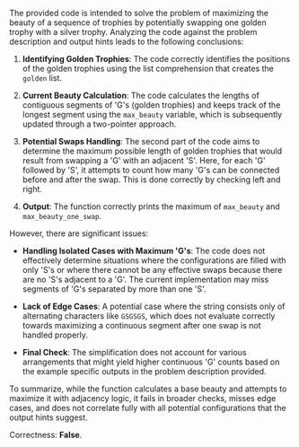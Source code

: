 The provided code is intended to solve the problem of maximizing the beauty of a sequence of trophies by potentially swapping one golden trophy with a silver trophy. Analyzing the code against the problem description and output hints leads to the following conclusions:

1. **Identifying Golden Trophies**: The code correctly identifies the positions of the golden trophies using the list comprehension that creates the `golden` list.

2. **Current Beauty Calculation**: The code calculates the lengths of contiguous segments of 'G's (golden trophies) and keeps track of the longest segment using the `max_beauty` variable, which is subsequently updated through a two-pointer approach.

3. **Potential Swaps Handling**: The second part of the code aims to determine the maximum possible length of golden trophies that would result from swapping a 'G' with an adjacent 'S'. Here, for each 'G' followed by 'S', it attempts to count how many 'G's can be connected before and after the swap. This is done correctly by checking left and right.

4. **Output**: The function correctly prints the maximum of `max_beauty` and `max_beauty_one_swap`.

However, there are significant issues:

- **Handling Isolated Cases with Maximum 'G's**: The code does not effectively determine situations where the configurations are filled with only 'S's or where there cannot be any effective swaps because there are no 'S's adjacent to a 'G'. The current implementation may miss segments of 'G's separated by more than one 'S'.
  
- **Lack of Edge Cases**: A potential case where the string consists only of alternating characters like `GSGSGS`, which does not evaluate correctly towards maximizing a continuous segment after one swap is not handled properly.

- **Final Check**: The simplification does not account for various arrangements that might yield higher continuous 'G' counts based on the example specific outputs in the problem description provided.

To summarize, while the function calculates a base beauty and attempts to maximize it with adjacency logic, it fails in broader checks, misses edge cases, and does not correlate fully with all potential configurations that the output hints suggest.

Correctness: **False**.